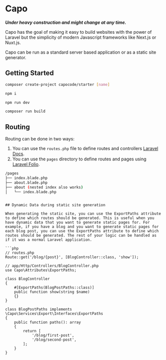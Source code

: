 # Capo

**_Under heavy construction and might change at any time._**

Capo has the goal of making it easy to build websites with the power of Laravel but the simplicity of modern Javascript frameworks like Next.js or Nuxt.js.

Capo can be run as a standard server based application or as a static site generator.

## Getting Started

```bash
composer create-project capocode/starter [name]

npm i

npm run dev

composer run build
```

## Routing

Routing can be done in two ways:

1. You can use the `routes.php` file to define routes and controllers [Laravel Docs](https://laravel.com/docs/10.x/routing).
2. You can use the `pages` directory to define routes and pages using [Laravel Folio](https://github.com/laravel/folio).

```bash
/pages
├── index.blade.php
├── about.blade.php
├── about (nested index also works)
│   └── index.blade.php
```

````

## Dynamic Data during static site generation

When generating the static site, you can use the ExportPaths attribute to define which routes should be generated. This is useful when you have dynamic data that you want to generate static pages for. For example, if you have a blog and you want to generate static pages for each blog post, you can use the ExportPaths attribute to define which routes should be generated. The rest of your logic can be handled as if it was a normal Laravel application.

```php
// routes.php
Route::get('/blog/{post}', [BlogController::class, 'show']);

// app/Http/Controllers/BlogController.php
use Capo\Attributes\ExportPaths;

class BlogController
{
    #[ExportPaths(BlogPostPaths::class)]
    public function show(string $name)
    {}
}

class BlogPostPaths implements \Capo\Services\Export\Interfaces\ExportPaths
{
    public function paths(): array
    {
        return [
            '/blog/first-post',
            '/blog/second-post',
        ];
    }
}
````
